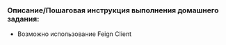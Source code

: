 ### Описание/Пошаговая инструкция выполнения домашнего задания:
- Возможно использование Feign Client
